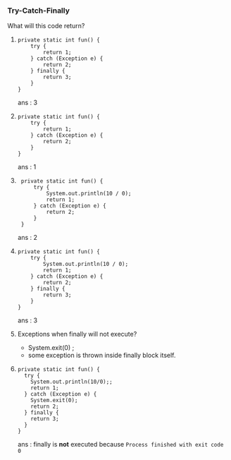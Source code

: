 ### Try-Catch-Finally

What will this code return?

1. 
    ```
    private static int fun() {
        try {
            return 1;
        } catch (Exception e) {
            return 2;
        } finally {
            return 3;
        }
    }
    ```
    ans : 3

2.  ```
    private static int fun() {
        try {
            return 1;
        } catch (Exception e) {
            return 2;
        }
    }
    ```
    ans : 1

3. ```
    private static int fun() {
        try {
            System.out.println(10 / 0);
            return 1;
        } catch (Exception e) {
            return 2;
        }
    }
    ```
    ans : 2

4.
    ```
    private static int fun() {
        try {
            System.out.println(10 / 0);
            return 1;
        } catch (Exception e) {
            return 2;
        } finally {
            return 3;
        }
    }
    ```
   ans : 3

5. Exceptions when finally will not execute?
   - System.exit(0) ;
   - some exception is thrown inside finally block itself.

6. ```
   private static int fun() {
     try {
       System.out.println(10/0);;
       return 1;
     } catch (Exception e) {
       System.exit(0);
       return 2;
     } finally {
       return 3;
     }
   }
   ```
   ans : finally is **not** executed because `Process finished with exit code 0`
